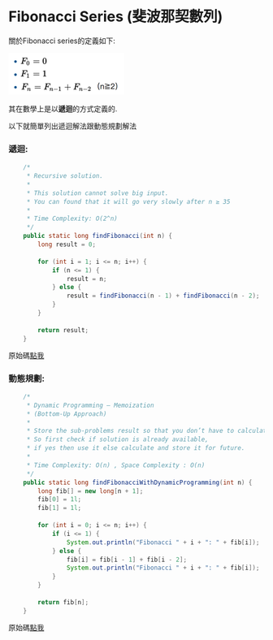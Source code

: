 # Fibonacci Series \(斐波那契數列\)

關於Fibonacci series的定義如下:

![](/assets/Fibonacci2.png)

其在數學上是以**遞迴**的方式定義的.

以下就簡單列出遞迴解法跟動態規劃解法

### 遞迴:

```java
    /*
     * Recursive solution.
     *
     * This solution cannot solve big input.
     * You can found that it will go very slowly after n ≥ 35
     *
     * Time Complexity: O(2^n)
     */
    public static long findFibonacci(int n) {
        long result = 0;

        for (int i = 1; i <= n; i++) {
            if (n <= 1) {
                result = n;
            } else {
                result = findFibonacci(n - 1) + findFibonacci(n - 2);
            }
        }

        return result;
    }
```

原始碼[點我](https://github.com/yotsuba1022/LeetCode/blob/master/src/main/java/idv/carl/leetcode/algorithms/easy/fibonacci/Fibonacci.java)

### 動態規劃:

```java
    /*
     * Dynamic Programming — Memoization
     * (Bottom-Up Approach)
     * 
     * Store the sub-problems result so that you don’t have to calculate again.
     * So first check if solution is already available,
     * if yes then use it else calculate and store it for future.
     *
     * Time Complexity: O(n) , Space Complexity : O(n)
     */
    public static long findFibonacciWithDynamicProgramming(int n) {
        long fib[] = new long[n + 1];
        fib[0] = 1l;
        fib[1] = 1l;

        for (int i = 0; i <= n; i++) {
            if (i <= 1) {
                System.out.println("Fibonacci " + i + ": " + fib[i]);
            } else {
                fib[i] = fib[i - 1] + fib[i - 2];
                System.out.println("Fibonacci " + i + ": " + fib[i]);
            }
        }

        return fib[n];
    }
```

原始碼[點我](https://github.com/yotsuba1022/LeetCode/blob/master/src/main/java/idv/carl/leetcode/algorithms/easy/fibonacci/FibonacciDynamicProgramming.java)

